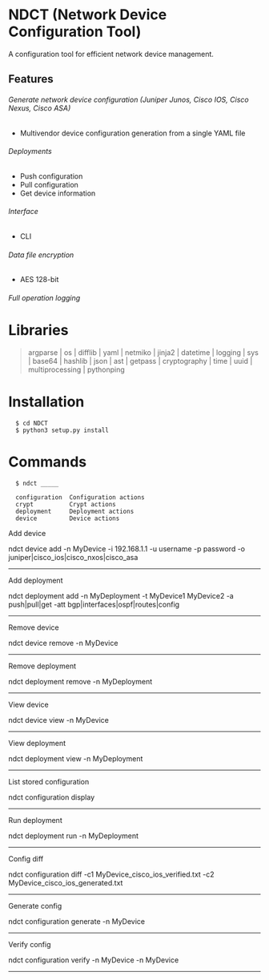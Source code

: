 # NDCT (Network Device Configuration Tool)

A configuration tool for efficient network device management.

## Features

###### Generate network device configuration (Juniper Junos, Cisco IOS, Cisco Nexus, Cisco ASA)
  - Multivendor device configuration generation from a single YAML file
  
###### Deployments
  - Push configuration
  - Pull configuration
  - Get device information
  
###### Interface
  - CLI
  
###### Data file encryption
  - AES 128-bit

###### Full operation logging

# Libraries
> argparse | os | difflib | yaml | netmiko | jinja2 | datetime | logging | sys | base64 | hashlib | json | ast | getpass | cryptography | time | uuid | multiprocessing | pythonping

# Installation
```
  $ cd NDCT
  $ python3 setup.py install
```

# Commands
```
  $ ndct _____
  
  configuration  Configuration actions
  crypt          Crypt actions
  deployment     Deployment actions
  device         Device actions
```
Add device

ndct device add -n MyDevice -i 192.168.1.1 -u username -p password -o juniper|cisco_ios|cisco_nxos|cisco_asa
***

Add deployment

ndct deployment add -n MyDeployment -t MyDevice1 MyDevice2 -a push|pull|get -att bgp|interfaces|ospf|routes|config
***

Remove device

ndct device remove -n MyDevice
***

Remove deployment

ndct deployment remove -n MyDeployment
***

View device

ndct device view -n MyDevice
***

View deployment

ndct deployment view -n MyDeployment
***

List stored configuration

ndct configuration display
***

Run deployment

ndct deployment run -n MyDeployment
***

Config diff

ndct configuration diff -c1 MyDevice_cisco_ios_verified.txt -c2 MyDevice_cisco_ios_generated.txt
***

Generate config

ndct configuration generate -n MyDevice 
***

Verify config

ndct configuration verify -n MyDevice  -n MyDevice
***
